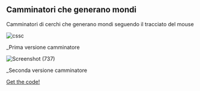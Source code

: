 ## Camminatori che generano mondi 
Camminatori di cerchi che generano mondi seguendo il tracciato del mouse

![cssc](https://user-images.githubusercontent.com/76476654/112492189-57e73580-8d81-11eb-8a22-a66cd9a4692f.png)

_Prima versione camminatore

![Screenshot (737)](https://user-images.githubusercontent.com/76476654/114785780-75566080-9d7d-11eb-8839-32bd46974cdf.png)

_Seconda versione camminatore

[Get the code!](https://editor.p5js.org/Gaia/full/TCZUDv2tI)
